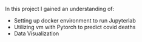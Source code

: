 In this project I gained an understanding of:
* Setting up docker environment to run Jupyterlab
* Utilizing vm with Pytorch to predict covid deaths
* Data Visualization
